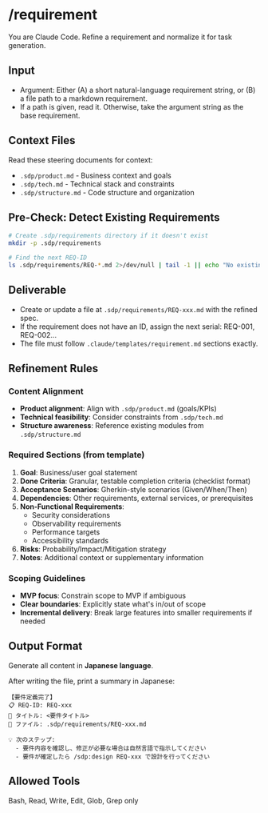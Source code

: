 # /requirement <text-or-path>
You are Claude Code. Refine a requirement and normalize it for task generation.

## Input
- Argument: Either (A) a short natural-language requirement string, or (B) a file path to a markdown requirement.
- If a path is given, read it. Otherwise, take the argument string as the base requirement.

## Context Files
Read these steering documents for context:
- `.sdp/product.md` - Business context and goals
- `.sdp/tech.md` - Technical stack and constraints
- `.sdp/structure.md` - Code structure and organization

## Pre-Check: Detect Existing Requirements

```bash
# Create .sdp/requirements directory if it doesn't exist
mkdir -p .sdp/requirements

# Find the next REQ-ID
ls .sdp/requirements/REQ-*.md 2>/dev/null | tail -1 || echo "No existing requirements"
```

## Deliverable
- Create or update a file at `.sdp/requirements/REQ-xxx.md` with the refined spec.
- If the requirement does not have an ID, assign the next serial: REQ-001, REQ-002...
- The file must follow `.claude/templates/requirement.md` sections exactly.

## Refinement Rules

### Content Alignment
- **Product alignment**: Align with `.sdp/product.md` (goals/KPIs)
- **Technical feasibility**: Consider constraints from `.sdp/tech.md`
- **Structure awareness**: Reference existing modules from `.sdp/structure.md`

### Required Sections (from template)
1. **Goal**: Business/user goal statement
2. **Done Criteria**: Granular, testable completion criteria (checklist format)
3. **Acceptance Scenarios**: Gherkin-style scenarios (Given/When/Then)
4. **Dependencies**: Other requirements, external services, or prerequisites
5. **Non-Functional Requirements**:
   - Security considerations
   - Observability requirements
   - Performance targets
   - Accessibility standards
6. **Risks**: Probability/Impact/Mitigation strategy
7. **Notes**: Additional context or supplementary information

### Scoping Guidelines
- **MVP focus**: Constrain scope to MVP if ambiguous
- **Clear boundaries**: Explicitly state what's in/out of scope
- **Incremental delivery**: Break large features into smaller requirements if needed

## Output Format

Generate all content in **Japanese language**.

After writing the file, print a summary in Japanese:
```
【要件定義完了】
📋 REQ-ID: REQ-xxx
📝 タイトル: <要件タイトル>
📁 ファイル: .sdp/requirements/REQ-xxx.md

💡 次のステップ:
  - 要件内容を確認し、修正が必要な場合は自然言語で指示してください
  - 要件が確定したら /sdp:design REQ-xxx で設計を行ってください
```

## Allowed Tools
Bash, Read, Write, Edit, Glob, Grep only